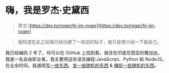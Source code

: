 # 嗨，我是罗杰·史黛西

> 原文:[https://dev.to/roger/hi-im-roger](https://dev.to/roger/hi-im-roger)

> 我知道在此之前我已经创建了一些旧的帖子，我只是想介绍一下我自己。

我已经编码 2 年了。你可以在 GitHub 上找到我，我住在印度尼西亚的雅加达。
我是一名自由职业者。我主要用这些语言编程:JavaScript、Python 和 NodeJS。在业余时间，我通常[写一些东西](https://roger.js.org)，[发一些随机的东西](https://twitter.com/klopango_) & [捕捉一些随机的东西](https://instagram.com/klopango)。